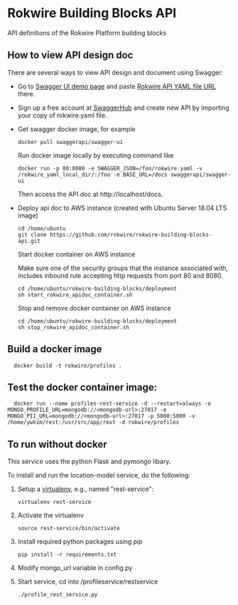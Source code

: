 # Rokwire Building Blocks API
API definitions of the Rokwire Platform building blocks

## How to view API design doc 

There are several ways to view API design and document using Swagger:

- Go to [Swagger UI demo page](https://petstore.swagger.io/) and paste [Rokwire API YAML file URL](https://raw.githubusercontent.com/rokwire/rokwire-building-blocks-api/develop/rokwire.yaml) there.

- Sign up a free account at [SwaggerHub](https://swagger.io/tools/swaggerhub/) and create new API by importing your copy of rokwire.yaml file.

- Get swagger docker image, for example 

      docker pull swaggerapi/swagger-ui 

  Run docker image locally by executing command like 

      docker run -p 80:8080 -e SWAGGER_JSON=/foo/rokwire.yaml -v /rokwire_yaml_local_dir/:/foo -e BASE_URL=/docs swaggerapi/swagger-ui 

  Then access the API doc at http://localhost/docs. 

- Deploy api doc to AWS instance (created with Ubuntu Server 18.04 LTS image)
    
    ```
    cd /home/ubuntu
    git clone https://github.com/rokwire/rokwire-building-blocks-api.git
    
    ``` 
   
  Start docker container on AWS instance
 
    Make sure one of the security groups that the instance associated with, includes inbound rule accepting http requests from port 80 and 8080.

    ```
    cd /home/ubuntu/rokwire-building-blocks/deployment
    sh start_rokwire_apidoc_container.sh
    
    ```
  Stop and remove docker container on AWS instance
  
    ```
    cd /home/ubuntu/rokwire-building-blocks/deployment
    sh stop_rokwire_apidoc_container.sh
    
    ```
    
## Build a docker image
      docker build -t rokwire/profiles .

## Test the docker container image:
      docker run --name profiles-rest-service -d --restart=always -e MONGO_PROFILE_URL=mongodb://<mongodb-url>:27017 -e MONGO_PII_URL=mongodb://<mongodb-url>:27017 -p 5000:5000 -v /home/ywkim/rest:/usr/src/app/rest -d rokwire/profiles
      
## To run without docker

This service uses the python Flask and pymongo libary.

To install and run the location-model service, do the following:

1. Setup a [virtualenv](https://virtualenv.pypa.io), e.g., named "rest-service":

   `virtualenv rest-service`
2. Activate the virtualenv

   `source rest-service/bin/activate`
3. Install required python packages using *pip*

   `pip install -r requirements.txt`

5. Modify mongo_url variable in config.py 

6. Start service, cd into /profileservice/restservice

   `./profile_rest_service.py`


